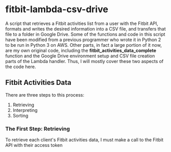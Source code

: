 # fitbit-lambda-csv-drive
A script that retrieves a Fitbit activities list from a user with the Fitbit API, formats and writes the desired information into a CSV file, and transfers that file to a folder in Google Drive. Some of the functions and code in this script have been modified from a previous programmer who wrote it in Python 2 to be run in Python 3 on AWS. Other parts, in fact a large portion of it now, are my own original code, including the __fitbit_activities_data_complete__ function and the Google Drive environment setup and CSV file creation parts of the Lambda handler. Thus, I will mostly cover these two aspects of the code here.

## Fitbit Activities Data
There are three steps to this process:
1. Retrieving
2. Interpreting
3. Sorting

### The First Step: Retrieving
To retrieve each client's Fitbit activities data, I must make a call to the Fitbit API with their access token
